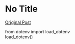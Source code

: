 # No Title

[Original Post](https://discourse.onlinedegree.iitm.ac.in/t/164277/425)

<p>from dotenv import load_dotenv<br>
load_dotenv()</p>